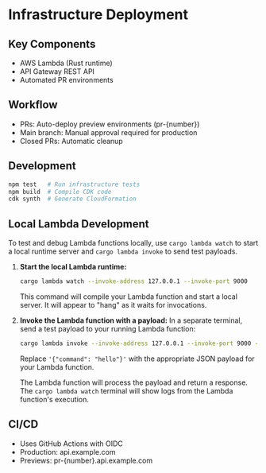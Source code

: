 # Infrastructure Deployment

## Key Components

- AWS Lambda (Rust runtime)
- API Gateway REST API
- Automated PR environments

## Workflow

- PRs: Auto-deploy preview environments (pr-{number})
- Main branch: Manual approval required for production
- Closed PRs: Automatic cleanup

## Development

```sh
npm test   # Run infrastructure tests
npm build  # Compile CDK code
cdk synth  # Generate CloudFormation
```

## Local Lambda Development

To test and debug Lambda functions locally, use `cargo lambda watch` to start a local runtime server and `cargo lambda invoke` to send test payloads.

1.  **Start the local Lambda runtime:**
    ```sh
    cargo lambda watch --invoke-address 127.0.0.1 --invoke-port 9000
    ```
    This command will compile your Lambda function and start a local server. It will appear to "hang" as it waits for invocations.

2.  **Invoke the Lambda function with a payload:**
    In a separate terminal, send a test payload to your running Lambda function:
    ```sh
    cargo lambda invoke --invoke-address 127.0.0.1 --invoke-port 9000 --data-ascii '{"command": "hello"}'
    ```
    Replace `'{"command": "hello"}'` with the appropriate JSON payload for your Lambda function.

    The Lambda function will process the payload and return a response. The `cargo lambda watch` terminal will show logs from the Lambda function's execution.

## CI/CD

- Uses GitHub Actions with OIDC
- Production: api.example.com
- Previews: pr-{number}.api.example.com
